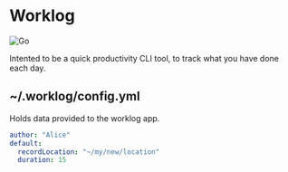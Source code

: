 # Worklog

![Go](https://github.com/PossibleLlama/worklog/workflows/Go/badge.svg)

Intented to be a quick productivity CLI tool, to track what you
have done each day.

## ~/.worklog/config.yml

Holds data provided to the worklog app.

``` yml
author: "Alice"
default:
  recordLocation: "~/my/new/location"
  duration: 15
```
